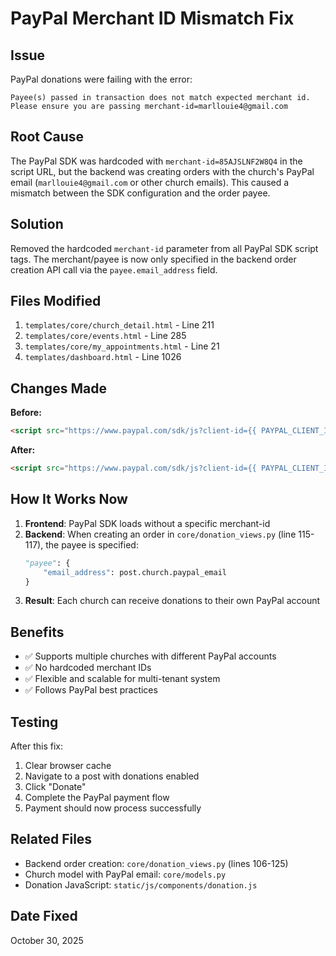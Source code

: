 # PayPal Merchant ID Mismatch Fix

## Issue
PayPal donations were failing with the error:
```
Payee(s) passed in transaction does not match expected merchant id. 
Please ensure you are passing merchant-id=marllouie4@gmail.com
```

## Root Cause
The PayPal SDK was hardcoded with `merchant-id=85AJSLNF2W8Q4` in the script URL, but the backend was creating orders with the church's PayPal email (`marllouie4@gmail.com` or other church emails). This caused a mismatch between the SDK configuration and the order payee.

## Solution
Removed the hardcoded `merchant-id` parameter from all PayPal SDK script tags. The merchant/payee is now only specified in the backend order creation API call via the `payee.email_address` field.

## Files Modified
1. `templates/core/church_detail.html` - Line 211
2. `templates/core/events.html` - Line 285
3. `templates/core/my_appointments.html` - Line 21
4. `templates/dashboard.html` - Line 1026

## Changes Made
**Before:**
```html
<script src="https://www.paypal.com/sdk/js?client-id={{ PAYPAL_CLIENT_ID }}&merchant-id=85AJSLNF2W8Q4&currency={{ PAYPAL_CURRENCY }}"></script>
```

**After:**
```html
<script src="https://www.paypal.com/sdk/js?client-id={{ PAYPAL_CLIENT_ID }}&currency={{ PAYPAL_CURRENCY }}"></script>
```

## How It Works Now
1. **Frontend**: PayPal SDK loads without a specific merchant-id
2. **Backend**: When creating an order in `core/donation_views.py` (line 115-117), the payee is specified:
   ```python
   "payee": {
       "email_address": post.church.paypal_email
   }
   ```
3. **Result**: Each church can receive donations to their own PayPal account

## Benefits
- ✅ Supports multiple churches with different PayPal accounts
- ✅ No hardcoded merchant IDs
- ✅ Flexible and scalable for multi-tenant system
- ✅ Follows PayPal best practices

## Testing
After this fix:
1. Clear browser cache
2. Navigate to a post with donations enabled
3. Click "Donate"
4. Complete the PayPal payment flow
5. Payment should now process successfully

## Related Files
- Backend order creation: `core/donation_views.py` (lines 106-125)
- Church model with PayPal email: `core/models.py`
- Donation JavaScript: `static/js/components/donation.js`

## Date Fixed
October 30, 2025
